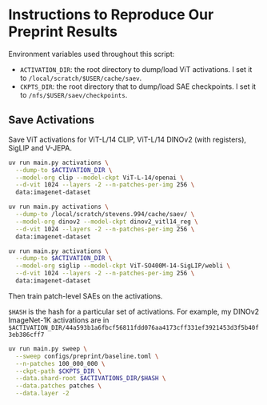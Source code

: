 # Instructions to Reproduce Our Preprint Results

Environment variables used throughout this script:

* `ACTIVATION_DIR`: the root directory to dump/load ViT activations. I set it to `/local/scratch/$USER/cache/saev`.
* `CKPTS_DIR`: the root directory that to dump/load SAE checkpoints. I set it to `/nfs/$USER/saev/checkpoints`.

## Save Activations

Save ViT activations for ViT-L/14 CLIP, ViT-L/14 DINOv2 (with registers), SigLIP and V-JEPA.

```sh
uv run main.py activations \
  --dump-to $ACTIVATION_DIR \
  --model-org clip --model-ckpt ViT-L-14/openai \
  --d-vit 1024 --layers -2 --n-patches-per-img 256 \
  data:imagenet-dataset
```


```sh
uv run main.py activations \
  --dump-to /local/scratch/stevens.994/cache/saev/ \
  --model-org dinov2 --model-ckpt dinov2_vitl14_reg \
  --d-vit 1024 --layers -2 --n-patches-per-img 256 \
  data:imagenet-dataset
```

```sh
uv run main.py activations \
  --dump-to $ACTIVATION_DIR \
  --model-org siglip --model-ckpt ViT-SO400M-14-SigLIP/webli \
  --d-vit 1024 --layers -2 --n-patches-per-img 256 \
  data:imagenet-dataset
```

Then train patch-level SAEs on the activations.

`$HASH` is the hash for a particular set of activations. For example,  my DINOv2 ImageNet-1K activations are in `$ACTIVATION_DIR/44a593b1a6fbcf56811fdd076aa4173cff331ef3921453d3f5b40f3eb386cff7`

```sh
uv run main.py sweep \
  --sweep configs/preprint/baseline.toml \
  --n-patches 100_000_000 \
  --ckpt-path $CKPTS_DIR \
  --data.shard-root $ACTIVATIONS_DIR/$HASH \
  --data.patches patches \
  --data.layer -2
```

